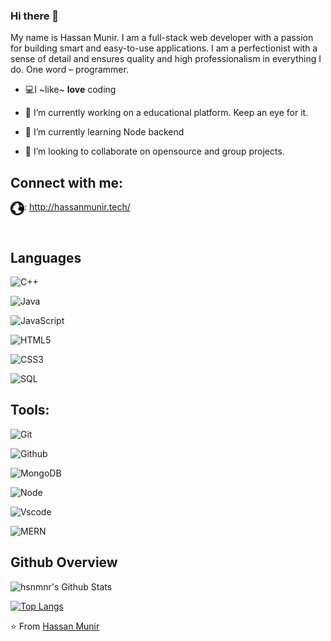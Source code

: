 
  
  

### Hi there 👋

  

My name is Hassan Munir. I am a full-stack web developer with a passion for building smart and easy-to-use applications. I am a perfectionist with a sense of detail and ensures quality and high professionalism in everything I do. One word – programmer.

  

-  💻I ~like~ **love** coding

- 🔭 I’m currently working on a educational platform. Keep an eye for it.

- 🌱 I’m currently learning Node backend

- 👯 I’m looking to collaborate on opensource and group projects.

  

## Connect with me:

  

[<img align="left" alt="hsnmnr" width="22px" src="https://raw.githubusercontent.com/iconic/open-iconic/master/svg/globe.svg" />][website]: http://hassanmunir.tech/

<br  />

  

## Languages

  

![C++](https://img.shields.io/badge/-C++-000000?style=flat&logo=c%2B%2B)

![Java](https://img.shields.io/badge/-Java-000000?style=flat&logo=java)

![JavaScript](https://img.shields.io/badge/-JavaScript-000000?style=flat&logo=javascript)

![HTML5](https://img.shields.io/badge/-HTML5-000000?style=flat&logo=html5)

![CSS3](https://img.shields.io/badge/-CSS-000000?style=flat&logo=css3)

![SQL](https://img.shields.io/badge/-SQL-000000?style=flat&logo=mysql)

  

## Tools:

  

![Git](https://img.shields.io/badge/-Git-000000?style=flat&logo=git)

![Github](https://img.shields.io/badge/-Github-000000?style=flat&logo=github) <br  />

![MongoDB](https://img.shields.io/badge/-MongoDB-000000?style=flat&logo=mongodb)

![Node](https://img.shields.io/badge/-Node-000000?style=flat&logo=node.js) <br  />

![Vscode](https://img.shields.io/badge/-Vscode-000000?style=flat&logo=Vscode)<br  />

![MERN](https://img.shields.io/badge/MERN-black) <br  />

  

## Github Overview

  

<img  align="left"  alt="hsnmnr's Github Stats"  src="https://github-readme-stats.vercel.app/api?username=hsnmnr&show_icons=true"  />  &nbsp;

[![Top Langs](https://github-readme-stats.vercel.app/api/top-langs/?username=hsnmnr)](https://github.com/hsnmnr/github-readme-stats)

  
  
  

⭐️ From [Hassan Munir](https://github.com/hsnmnr)

  
[website]: http://hassanmunir.tech/

[twitter]: https://twitter.com/Furqan_say

[facebook]: https://www.facebook.com/furqan.ashraf.me/
